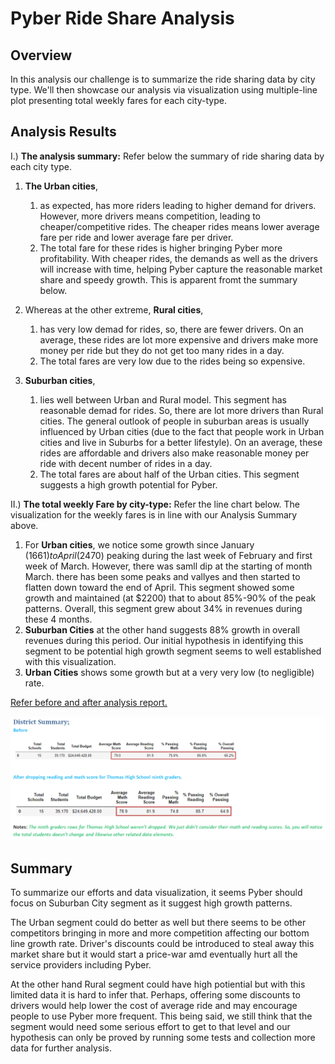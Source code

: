 # Pyber Ride Share Analysis

## Overview
In this analysis our challenge is to summarize the ride sharing data by city type. We'll then showcase our analysis via visualization using multiple-line plot presenting total weekly fares for each city-type.

## Analysis Results
I.) **The analysis summary:** Refer below the summary of ride sharing data by each city type. 
1. **The Urban cities**, 
   1. as expected, has more riders leading to higher demand for drivers. However, more drivers means competition, leading to cheaper/competitive rides. The cheaper rides means lower average fare per ride and lower average fare per driver. 
   1. The total fare for these rides is higher bringing Pyber more profitability. With cheaper rides, the demands as well as the drivers will increase with time, helping Pyber capture the reasonable market share and speedy growth. This is apparent fromt the summary below. 

1. Whereas at the other extreme, **Rural cities**, 
   1. has very low demad for rides, so, there are fewer drivers. On an average, these rides are lot more expensive and drivers make more money per ride but they do not get too many rides in a day.
   1. The total fares are very low due to the rides being so expensive.

1. **Suburban cities**, 
   1. lies well between Urban and Rural model. This segment has reasonable demad for rides. So, there are lot more drivers than Rural cities. The general outlook of people in suburban areas is usually influenced by Urban cities (due to the fact that people work in Urban cities and live in Suburbs for a better lifestyle). On an average, these rides are affordable and drivers also make reasonable money per ride with decent number of rides in a day.
   1. The total fares are about half of the Urban cities. This segment suggests a high growth potential for Pyber.

II.) **The total weekly Fare by city-type:** Refer the line chart below. The visualization for the weekly fares is in line with our Analysis Summary above.
1. For **Urban cities**, we notice some growth since January ($1661) to April ($2470) peaking during the last week of February and first week of March. However, there was samll dip at the starting of month March. there has been some peaks and vallyes and then started to flatten down toward the end of April. This segment showed some growth and maintained (at $2200) that to about 85%-90% of the peak patterns. Overall, this segment grew about 34% in revenues during these 4 months.
1. **Suburban Cities** at the other hand suggests 88% growth in overall revenues during this period. Our initial hypothesis in identifying this segment to be potential high growth segment seems to well established with this visualization.
1. **Urban Cities** shows some growth but at a very very low (to negligible) rate.


[Refer before and after analysis report.](https://github.com/neerajain9/RDS-BootCamp/blob/master/Homework/Module%204%20Challenge/Analysis/District%20Summary_new.png)

![](https://raw.githubusercontent.com/neerajain9/RDS-BootCamp/master/Homework/Module%204%20Challenge/Analysis/District%20Summary_new.png)

## Summary
To summarize our efforts and data visualization, it seems Pyber should focus on Suburban City segment as it suggest high growth patterns. 

The Urban segment could do better as well but there seems to be other competitors bringing in more and more competition affecting our bottom line growth rate. Driver's discounts could be introduced to steal away this market share but it would start a price-war amd eventually hurt all the service providers including Pyber.

At the other hand Rural segment could have high potiential but with this limited data it is hard to infer that. Perhaps, offering some discounts to drivers would help lower the cost of average ride and may encourage people to use Pyber more frequent. This being said, we still think that the segment would need some serious effort to get to that level and our hypothesis can only be proved by running some tests and collection more data for further analysis.